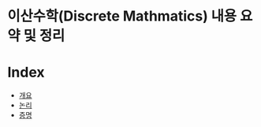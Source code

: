 # 이산수학(Discrete Mathmatics) 내용 요약 및 정리

# Index
- [개요](./#1-intro.md)
- [논리](./#2-logic.md)
- [증명](./#3-proof.md)
